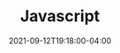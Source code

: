 ---
title: "Javascript"
description: ""
date: 2021-09-12T19:18:00-04:00
draft: false
weight: 0
enableToc: true
tocLevels: ["h2", "h3", "h4"]
---